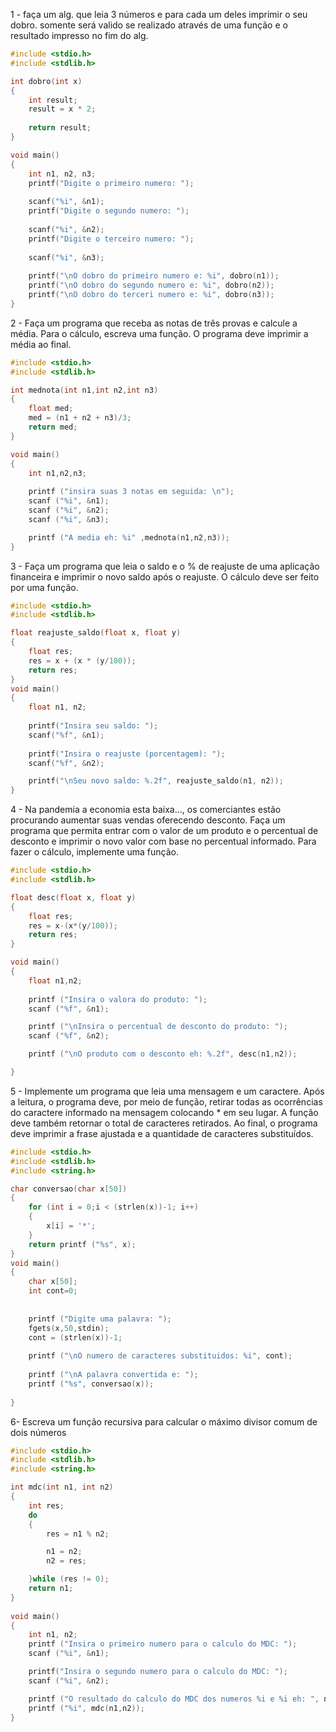 1 - faça um alg. que leia 3 números e para cada um deles imprimir o seu dobro. somente será valido se realizado através de uma função e o resultado impresso no fim do alg.
```C
#include <stdio.h>
#include <stdlib.h>

int dobro(int x)
{
    int result;
    result = x * 2;
    
    return result;
}

void main()
{
    int n1, n2, n3;
    printf("Digite o primeiro numero: ");
    
    scanf("%i", &n1);
    printf("Digite o segundo numero: ");
    
    scanf("%i", &n2);
    printf("Digite o terceiro numero: ");
    
    scanf("%i", &n3);
    
    printf("\nO dobro do primeiro numero e: %i", dobro(n1));
    printf("\nO dobro do segundo numero e: %i", dobro(n2));
    printf("\nO dobro do terceri numero e: %i", dobro(n3));
}
```
2 - Faça um programa que receba as notas de três provas e calcule a média. Para o cálculo, escreva uma função. O programa deve imprimir a média ao final.
```C
#include <stdio.h>
#include <stdlib.h>

int mednota(int n1,int n2,int n3)
{
    float med;
    med = (n1 + n2 + n3)/3;
    return med;
}

void main()
{
    int n1,n2,n3;
    
    printf ("insira suas 3 notas em seguida: \n");
    scanf ("%i", &n1);
    scanf ("%i", &n2);
    scanf ("%i", &n3);

    printf ("A media eh: %i" ,mednota(n1,n2,n3));
}
```
3 - Faça um programa que leia o saldo e o % de reajuste de uma aplicação financeira e imprimir o novo saldo após o reajuste. O cálculo deve ser feito por uma função.
```C
#include <stdio.h>
#include <stdlib.h>

float reajuste_saldo(float x, float y)
{
    float res;
    res = x + (x * (y/100));
    return res;
}
void main()
{
    float n1, n2;
    
    printf("Insira seu saldo: ");
    scanf("%f", &n1);
    
    printf("Insira o reajuste (porcentagem): ");
    scanf("%f", &n2);

    printf("\nSeu novo saldo: %.2f", reajuste_saldo(n1, n2));
}
```
4 - Na pandemia a economia esta baixa..., os comerciantes estão procurando aumentar suas vendas oferecendo desconto. Faça um programa que permita entrar com o valor de um produto e o percentual de desconto e imprimir o novo valor com base no percentual informado. Para fazer o cálculo, implemente uma função.
```C
#include <stdio.h>
#include <stdlib.h>

float desc(float x, float y)
{
    float res;
    res = x-(x*(y/100));
    return res;
}

void main()
{
    float n1,n2;
    
    printf ("Insira o valora do produto: ");
    scanf ("%f", &n1);

    printf ("\nInsira o percentual de desconto do produto: ");
    scanf ("%f", &n2);

    printf ("\nO produto com o desconto eh: %.2f", desc(n1,n2));

}
```
5 - Implemente um programa que leia uma mensagem e um caractere. Após a leitura, o programa deve, por meio de função, retirar todas as ocorrências do caractere informado na mensagem colocando * em seu lugar. A função deve também retornar o total de caracteres retirados. Ao final, o programa deve imprimir a frase ajustada e a quantidade de caracteres substituídos.
```C
#include <stdio.h>
#include <stdlib.h>
#include <string.h>

char conversao(char x[50])
{   
    for (int i = 0;i < (strlen(x))-1; i++)
    {      
        x[i] = '*';
    }
    return printf ("%s", x);
}
void main()
{
    char x[50];
    int cont=0;
    
    
    printf ("Digite uma palavra: ");
    fgets(x,50,stdin);
    cont = (strlen(x))-1;
    
    printf ("\nO numero de caracteres substituidos: %i", cont);
    
    printf ("\nA palavra convertida e: ");
    printf ("%s", conversao(x));
   
}
```
6- Escreva um função recursiva para calcular o máximo divisor comum de dois números
```C
#include <stdio.h>
#include <stdlib.h>
#include <string.h>

int mdc(int n1, int n2)
{
    int res;  
    do
    {
        res = n1 % n2;

        n1 = n2;
        n2 = res;

    }while (res != 0);
    return n1;
}
    
void main()
{
    int n1, n2;
    printf ("Insira o primeiro numero para o calculo do MDC: ");
    scanf ("%i", &n1);

    printf("Insira o segundo numero para o calculo do MDC: ");
    scanf ("%i", &n2);

    printf ("O resultado do calculo do MDC dos numeros %i e %i eh: ", n1,n2);
    printf ("%i", mdc(n1,n2));
}
```
